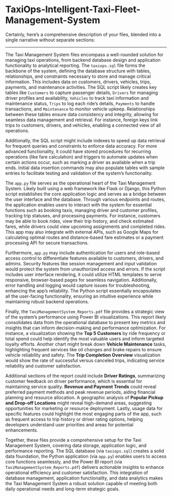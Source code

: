 # TaxiOps-Intelligent-Taxi-Fleet-Management-System

Certainly, here’s a comprehensive description of your files, blended into a single narrative without separate sections:

---

The Taxi Management System files encompass a well-rounded solution for managing taxi operations, from backend database design and application functionality to analytical reporting. The `taxiops.sql` file forms the backbone of the system, defining the database structure with tables, relationships, and constraints necessary to store and manage critical information. This includes data on customers, drivers, vehicles, trips, payments, and maintenance activities. The SQL script likely creates key tables like `Customers` to capture passenger details, `Drivers` for managing driver profiles and availability, `Vehicles` to track taxi information and maintenance status, `Trips` to log each ride’s details, `Payments` to handle transactions, and `Maintenance` to monitor vehicle upkeep. Relationships between these tables ensure data consistency and integrity, allowing for seamless data management and retrieval. For instance, foreign keys link trips to customers, drivers, and vehicles, enabling a connected view of all operations.

Additionally, the SQL script might include indexes to speed up data retrieval for frequent queries and constraints to enforce data accuracy. For more advanced functionality, it could have stored procedures for recurring operations (like fare calculation) and triggers to automate updates when certain actions occur, such as marking a driver as available when a trip ends. Initial data insertion commands may also populate tables with sample entries to facilitate testing and validation of the system’s functionality.

The `app.py` file serves as the operational heart of the Taxi Management System. Likely built using a web framework like Flask or Django, this Python script establishes the core application logic and serves as a bridge between the user interface and the database. Through various endpoints and routes, the application enables users to interact with the system for essential functions such as booking taxis, managing driver and customer profiles, tracking trip statuses, and processing payments. For instance, customers may be able to book rides, view their trip history, and check estimated fares, while drivers could view upcoming assignments and completed rides. This app may also integrate with external APIs, such as Google Maps for calculating optimal routes and distance-based fare estimates or a payment processing API for secure transactions.

Furthermore, `app.py` may include authentication for users and role-based access control to differentiate features available to customers, drivers, and admins. Security features like session management and input validation would protect the system from unauthorized access and errors. If the script includes user interface rendering, it could utilize HTML templates to serve responsive, browser-based pages for seamless navigation. Additionally, error handling and logging would capture issues for troubleshooting, enhancing the app’s reliability. The Python script essentially encapsulates all the user-facing functionality, ensuring an intuitive experience while maintaining robust backend operations.

Finally, the `TaxiManagementSystem_Reports.pdf` file provides a strategic view of the system’s performance using Power BI visualizations. This report likely consolidates data from the operational database to present key metrics and insights that can inform decision-making and performance optimization. For instance, a visualization showing the **Top 5 Customers** by ride frequency or total spend could help identify the most valuable users and inform targeted loyalty efforts. Another chart might break down **Vehicle Maintenance** tasks, highlighting frequent services like oil changes and brake repairs to ensure vehicle reliability and safety. The **Trip Completion Overview** visualization would show the rate of successful versus canceled trips, indicating service reliability and customer satisfaction.

Additional sections of the report could include **Driver Ratings**, summarizing customer feedback on driver performance, which is essential for maintaining service quality. **Revenue and Payment Trends** could reveal preferred payment methods and peak revenue periods, aiding financial planning and resource allocation. A geographic analysis of **Popular Pickup and Drop-off Locations** might reveal high-demand areas, suggesting opportunities for marketing or resource deployment. Lastly, usage data for specific features could highlight the most engaging parts of the app, such as frequent access to trip history or driver rating options, helping developers understand user priorities and areas for potential enhancements.

Together, these files provide a comprehensive setup for the Taxi Management System, covering data storage, application logic, and performance reporting. The SQL database (via `taxiops.sql`) creates a solid data foundation, the Python application (via `app.py`) enables users to access core functions seamlessly, and the Power BI report (via `TaxiManagementSystem_Reports.pdf`) delivers actionable insights to enhance operational efficiency and customer satisfaction. This integration of database management, application functionality, and data analytics makes the Taxi Management System a robust solution capable of meeting both daily operational needs and long-term strategic goals.
